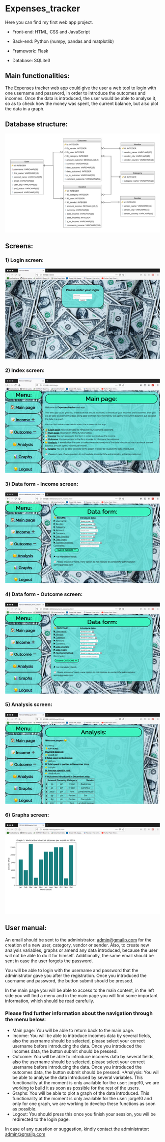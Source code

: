# Expenses_tracker

Here you can find my first web app project.

* Front-end: HTML, CSS and JavaScript

* Back-end: Python (numpy, pandas and matplotlib)

* Framework: Flask

* Database: SQLite3

## Main functionalities:

The Expenses tracker web app could give the user a web tool to login with one username and
password, in order to introduce the outcomes and incomes. Once the data is introduced, the
user would be able to analyse it, so as to check how the money was spent, the current balance,
but also plot the data in a graph.

## Database structure: 

![alt text](https://github.com/lajobu/Expenses_tracker/blob/master/Screens/Database.png)

## Screens:

### 1) Login screen:

![alt text](https://github.com/lajobu/Expenses_tracker/blob/master/Screens/Login.png)

### 2) Index screen:

![alt text](https://github.com/lajobu/Expenses_tracker/blob/master/Screens/Index.png)

### 3) Data form - Income screen:

![alt text](https://github.com/lajobu/Expenses_tracker/blob/master/Screens/Income.png)

### 4) Data form - Outcome screen:

![alt text](https://github.com/lajobu/Expenses_tracker/blob/master/Screens/Outcome.png)

### 5) Analysis screen:

![alt text](https://github.com/lajobu/Expenses_tracker/blob/master/Screens/Analysis.png)

### 6) Graphs screen:

![alt text](https://github.com/lajobu/Expenses_tracker/blob/master/Screens/Graphs.png)

## User manual:

An email should be sent to the administrator: admin@gmailp.com for the creation of a new
user, category, vendor or sender. Also, to create new analysis variables, graphs or amend any
data introduced, because the user will not be able to do it for himself. Additionally, the same
email should be sent in case the user forgets the password.

You will be able to login with the username and password that the administrator gave you
after the registration. Once you introduced the username and password, the button submit
should be pressed.

In the main page you will be able to access to the main content, in the left side you will find a
menu and in the main page you will find some important information, which should be read
carefully.

### Please find further information about the navigation through the menu below:

* Main page: You will be able to return back to the main page.
* Income: You will be able to introduce incomes data by several fields, also the
username should be selected, please select your correct username before introducing
the data. Once you introduced the incomes data, the button submit should be pressed.
* Outcome: You will be able to introduce incomes data by several fields, also the
username should be selected, please select your correct username before introducing
the data. Once you introduced the outcomes data, the button submit should be pressed.
*Analysis: You will be able to analyse the data introduced by several variables. This
functionality at the moment is only available for the user: jorge10, we are working to
build it as soon as possible for the rest of the users.
* Graphs: You will be able to plot a graph of the data introduced. This functionality at
the moment is only available for the user: jorge10 and only for one graph, we are
working to develop these functions as soon as possible.
* Logout: You should press this once you finish your session, you will be redirected to
the login page.

In case of any question or suggestion, kindly contact the administrator: admin@gmailp.com

